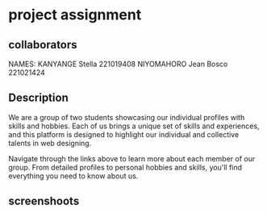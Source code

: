 # project assignment
## collaborators
  NAMES:
  KANYANGE Stella 221019408
  NIYOMAHORO Jean Bosco  221021424
## Description
  We are a group of two students showcasing our individual profiles with skills and hobbies. Each of us brings a unique set of skills and experiences, and this platform is designed to highlight our individual and collective talents in web designing.

Navigate through the links above to learn more about each member of our group. From detailed profiles to personal hobbies and skills, you'll find everything you need to know about us.


## screenshoots
  
